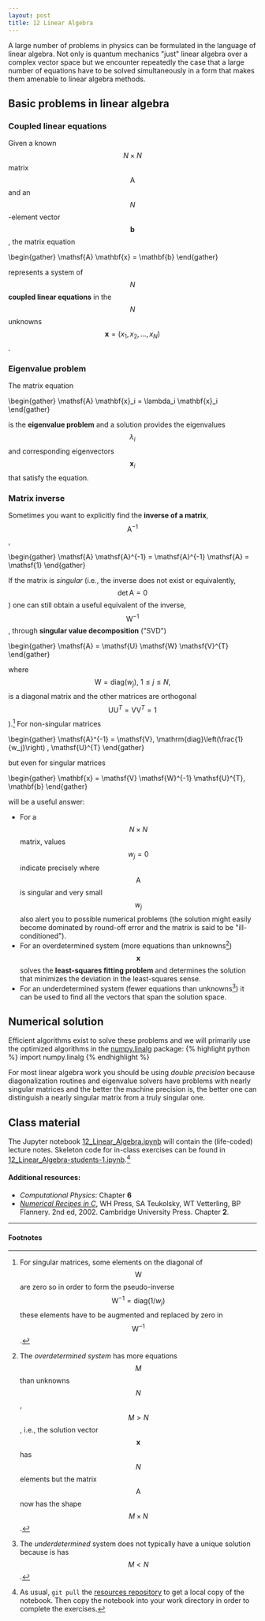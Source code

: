 ```yaml
---
layout: post
title: 12 Linear Algebra
---
```


A large number of problems in physics can be formulated in the
language of linear algebra. Not only is quantum mechanics "just"
linear algebra over a complex vector space but we encounter repeatedly
the case that a large number of equations have to be solved
simultaneously in a form that makes them amenable to linear algebra
methods.

## Basic problems in linear algebra

### Coupled linear equations

Given a known $$N \times N$$ matrix $$\mathsf{A}$$ and an $$N$$-element vector
$$\mathbf{b}$$, the matrix equation

\begin{gather}
\mathsf{A} \mathbf{x} = \mathbf{b}
\end{gather}

represents a system of $$N$$ **coupled linear equations** in the $$N$$
unknowns $$\mathbf{x} = (x_1, x_2, \dots, x_N)$$.

### Eigenvalue problem

The matrix equation

\begin{gather}
\mathsf{A} \mathbf{x}_i = \lambda_i \mathbf{x}_i
\end{gather}

is the **eigenvalue problem** and a solution provides the eigenvalues
$$\lambda_i$$ and corresponding eigenvectors $$\mathbf{x}_i$$ that
satisfy the equation. 

### Matrix inverse

Sometimes you want to explicitly find the **inverse of a matrix**, $$\mathsf{A}^{-1}$$, 

\begin{gather}
\mathsf{A} \mathsf{A}^{-1} = \mathsf{A}^{-1} \mathsf{A} = \mathsf{1}
\end{gather}

If the matrix is *singular* (i.e., the inverse does not exist or
equivalently, $$\det\mathsf{A} = 0$$) one can still obtain a useful
equivalent of the inverse, $$\mathsf{W}^{-1}$$, through **singular
value decomposition** ("SVD")

\begin{gather}
\mathsf{A} = \mathsf{U} \mathsf{W} \mathsf{V}^{T}
\end{gather}

where $$\mathsf{W} = \mathrm{diag}(w_j), \ 1 \leq j \leq N,$$ is a
diagonal matrix and the other matrices are orthogonal
$$\mathsf{U}\mathsf{U}^{T} = \mathsf{V} \mathsf{V}^{T} =
\mathsf{1}$$).[^1] For non-singular matrices

\begin{gather}
\mathsf{A}^{-1} =
  \mathsf{V}\, \mathrm{diag}\left(\frac{1}{w_j}\right) \, \mathsf{U}^{T}
\end{gather}

but even for singular matrices

\begin{gather}
\mathbf{x} = \mathsf{V} \mathsf{W}^{-1} \mathsf{U}^{T}\, \mathbf{b}
\end{gather}

will be a useful answer:

- For a $$N \times N$$ matrix, values $$w_j = 0$$ indicate precisely
  where $$\mathsf{A}$$ is singular and very small $$w_j$$ also alert
  you to possible numerical problems (the solution might easily become
  dominated by round-off error and the matrix is said to be
  "ill-conditioned").
- For an overdetermined system (more equations than unknowns[^2])
  $$\mathbf{x}$$ solves the **least-squares fitting problem** and
  determines the solution that minimizes the deviation in the
  least-squares sense.
- For an underdetermined system (fewer equations than unknowns[^3]) it
  can be used to find all the vectors that span the solution space.

## Numerical solution

Efficient algorithms exist to solve these problems and we will
primarily use the optimized algorithms in the
[numpy.linalg](http://docs.scipy.org/doc/numpy/reference/routines.linalg.html)
package:
{% highlight python %}
import numpy.linalg
{% endhighlight %}

For most linear algebra work you should be using *double precision*
because diagonalization routines and eigenvalue solvers have
problems with nearly singular matrices and the better the machine
precision is, the better one can distinguish a nearly singular matrix
from a truly singular one.

## Class material

The Jupyter notebook [12_Linear_Algebra.ipynb]({{site.nbviewer.resources}}/12_linear_algebra/12_Linear_Algebra.ipynb) will contain the
(life-coded) lecture notes. Skeleton code for in-class exercises can
be found in [12_Linear_Algebra-students-1.ipynb]({{site.nbviewer.resources}}/12_linear_algebra/12_Linear_Algebra-students-1.ipynb).[^4]


#### Additional resources:

* _Computational Physics_: Chapter **6**
* _[Numerical Recipes in C](http://apps.nrbook.com/c/index.html)_, WH
  Press, SA Teukolsky, WT Vetterling, BP Flannery. 2nd
  ed, 2002. Cambridge University Press. Chapter **2**.


--------

#### Footnotes

[^1]: For singular matrices, some elements on the diagonal of
      $$\mathsf{W}$$ are zero so in order to form the pseudo-inverse
      $$\mathsf{W}^{-1} = \mathrm{diag}(1/w_j)$$ these elements have
      to be augmented and replaced by zero in $$\mathsf{W}^{-1}$$.

[^2]: The *overdetermined system* has more equations $$M$$ than unknowns
      $$N$$, $$M > N$$, i.e., the solution vector $$\mathbf{x}$$ has
      $$N$$ elements but the matrix $$\mathsf{A}$$ now has the shape
      $$M \times N$$.

[^3]: The *underdetermined* system does not typically have a unique
      solution because is has $$M < N$$.

[^4]: As usual, `git pull` the
      [resources repository](https://github.com/ASU-CompMethodsPhysics-PHY494/PHY494-resources)
      to get a local copy of the notebook. Then copy the notebook into
      your work directory in order to complete the exercises.
